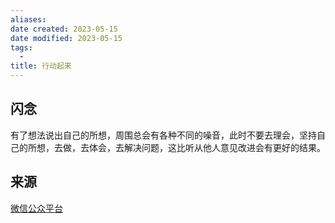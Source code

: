 ```yaml
---
aliases: 
date created: 2023-05-15
date modified: 2023-05-15
tags:
  - 
title: 行动起来
---
```


## 闪念

有了想法说出自己的所想，周围总会有各种不同的噪音，此时不要去理会，坚持自己的所想，去做，去体会，去解决问题，这比听从他人意见改进会有更好的结果。

## 来源

[微信公众平台](https://mp.weixin.qq.com/s/gEDYO4o65ZUX9v2T4gly-Q)
